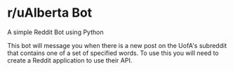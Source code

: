 # r/uAlberta Bot

A simple Reddit Bot using Python

This bot will message you when there is a new post on the UofA's subreddit that contains one of a set of specified words. To use this you will need to create a Reddit application to use their API.
